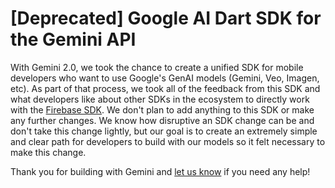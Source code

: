 # [Deprecated] Google AI Dart SDK for the Gemini API

With Gemini 2.0, we took the chance to create a unified SDK for mobile
developers who want to use Google's GenAI models (Gemini, Veo, Imagen, etc). As
part of that process, we took all of the feedback from this SDK and what
developers like about other SDKs in the ecosystem to directly work with the
[Firebase SDK](https://firebase.google.com/docs/vertex-ai). We don't plan to add
anything to this SDK or make any further changes. We know how disruptive an SDK
change can be and don't take this change lightly, but our goal is to create an
extremely simple and clear path for developers to build with our models so it
felt necessary to make this change.

Thank you for building with Gemini and
[let us know](https://discuss.ai.google.dev/c/gemini-api/4) if you need any
help!

